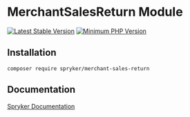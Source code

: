 # MerchantSalesReturn Module
[![Latest Stable Version](https://poser.pugx.org/spryker/merchant-sales-return/v/stable.svg)](https://packagist.org/packages/spryker/merchant-sales-return)
[![Minimum PHP Version](https://img.shields.io/badge/php-%3E%3D%207.4-8892BF.svg)](https://php.net/)

## Installation

```
composer require spryker/merchant-sales-return
```

## Documentation

[Spryker Documentation](https://docs.spryker.com)
